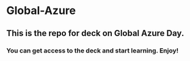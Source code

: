 # Global-Azure
## This is the repo for deck on Global Azure Day. 
### You can get access to the deck and start learning. Enjoy!
